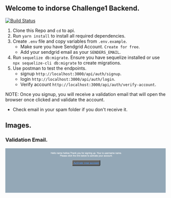 ## Welcome to indorse Challenge1 Backend.

[![Build Status](https://travis-ci.com/Quantum-35/indorse-challenge1.svg?branch=develop)](https://travis-ci.com/Quantum-35/indorse-challenge1)

1. Clone this Repo and `cd` to api.
2. Run `yarn install` to install all required dependencies.
3. Create `.env` file and copy variables from `.env.example`.
    - Make sure you have Sendgrid Account. `Create for free`.
    - Add your sendgrid email as your `SENDERS_EMAIL`.
4. Run `sequelize db:migrate`. Ensure you have sequelize installed or use `npx sequelize-cli db:migrate` to create migrations.
5. Use postman to test the endpoints.
    - signup ```http://localhost:3000/api/auth/signup```.
    - login ```http://localhost:3000/api/auth/login```.
    - Verify account ```http://localhost:3000/api/auth/verify-account```.

NOTE: Once you signup, you will receive a validation email that will open the browser once clicked  and validate the account.
- Check email in your spam folder if you don't receive it.

## Images.

### Validation Email.

![validate-account](./images/validate-acc.png)

